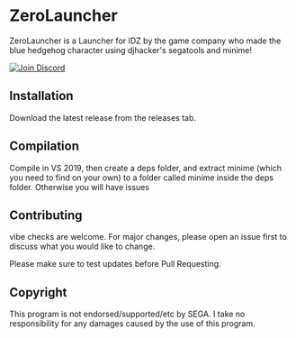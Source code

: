 # ZeroLauncher
ZeroLauncher is a Launcher for IDZ by the game company who made the blue hedgehog character using djhacker's segatools and minime!

[![Join Discord](https://discordapp.com/api/guilds/675516988180660226/widget.png?style=banner1)](https://discord.link/ZeroLauncher)


## Installation

Download the latest release from the releases tab.

## Compilation

Compile in VS 2019, then create a deps folder, and extract minime (which you need to find on your own) to a folder called minime inside the deps folder. Otherwise you will have issues

## Contributing
vibe checks are welcome. For major changes, please open an issue first to discuss what you would like to change.

Please make sure to test updates before Pull Requesting.

## Copyright
This program is not endorsed/supported/etc by SEGA. I take no responsibility for any damages caused by the use of this program.
